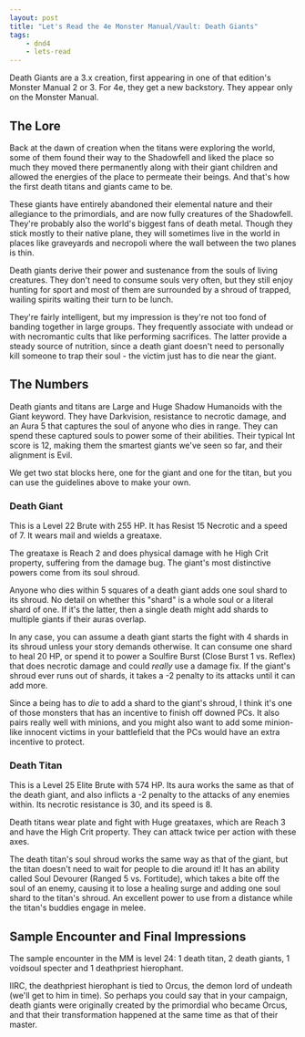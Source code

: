 ```yaml
---
layout: post
title: "Let's Read the 4e Monster Manual/Vault: Death Giants"
tags:
    - dnd4
    - lets-read
---
```


Death Giants are a 3.x creation, first appearing in one of that edition's
Monster Manual 2 or 3. For 4e, they get a new backstory. They appear only on the
Monster Manual.

## The Lore

Back at the dawn of creation when the titans were exploring the world, some of
them found their way to the Shadowfell and liked the place so much they moved
there permanently along with their giant children and allowed the energies of
the place to permeate their beings. And that's how the first death titans and
giants came to be.

These giants have entirely abandoned their elemental nature and their allegiance
to the primordials, and are now fully creatures of the Shadowfell. They're
probably also the world's biggest fans of death metal. Though they stick mostly
to their native plane, they will sometimes live in the world in places like
graveyards and necropoli where the wall between the two planes is thin.

Death giants derive their power and sustenance from the souls of living
creatures. They don't need to consume souls very often, but they still enjoy
hunting for sport and most of them are surrounded by a shroud of trapped,
wailing spirits waiting their turn to be lunch.

They're fairly intelligent, but my impression is they're not too fond of banding
together in large groups. They frequently associate with undead or with
necromantic cults that like performing sacrifices. The latter provide a steady
source of nutrition, since a death giant doesn't need to personally kill someone
to trap their soul - the victim just has to die near the giant.

## The Numbers

Death giants and titans are Large and Huge Shadow Humanoids with the Giant
keyword. They have Darkvision, resistance to necrotic damage, and an Aura 5 that
captures the soul of anyone who dies in range. They can spend these captured
souls to power some of their abilities. Their typical Int score is 12, making
them the smartest giants we've seen so far, and their alignment is Evil.

We get two stat blocks here, one for the giant and one for the titan, but you
can use the guidelines above to make your own.

### Death Giant

This is a Level 22 Brute with 255 HP. It has Resist 15 Necrotic and a speed
of 7. It wears mail and wields a greataxe.

The greataxe is Reach 2 and does physical damage with he High Crit property,
suffering from the damage bug. The giant's most distinctive powers come from its
soul shroud.

Anyone who dies within 5 squares of a death giant adds one soul shard to its
shroud. No detail on whether this "shard" is a whole soul or a literal shard of
one. If it's the latter, then a single death might add shards to multiple giants
if their auras overlap.

In any case, you can assume a death giant starts the fight with 4 shards in its
shroud unless your story demands otherwise. It can consume one shard to heal 20
HP, or spend it to power a Soulfire Burst (Close Burst 1 vs. Reflex) that does
necrotic damage and could _really_ use a damage fix. If the giant's shroud ever
runs out of shards, it takes a -2 penalty to its attacks until it can add more.

Since a being has to _die_ to add a shard to the giant's shroud, I think it's
one of those monsters that has an incentive to finish off downed PCs. It also
pairs really well with minions, and you might also want to add some minion-like
innocent victims in your battlefield that the PCs would have an extra incentive
to protect.

### Death Titan

This is a Level 25 Elite Brute with 574 HP. Its aura works the same as that of
the death giant, and also inflicts a -2 penalty to the attacks of any enemies
within. Its necrotic resistance is 30, and its speed is 8.

Death titans wear plate and fight with Huge greataxes, which are Reach 3 and
have the High Crit property. They can attack twice per action with these axes.

The death titan's soul shroud works the same way as that of the giant, but the
titan doesn't need to wait for people to die around it! It has an ability called
Soul Devourer (Ranged 5 vs. Fortitude), which takes a bite off the soul of an
enemy, causing it to lose a healing surge and adding one soul shard to the
titan's shroud. An excellent power to use from a distance while the titan's
buddies engage in melee.

## Sample Encounter and Final Impressions

The sample encounter in the MM is level 24: 1 death titan, 2 death giants, 1
voidsoul specter and 1 deathpriest hierophant.

IIRC, the deathpriest hierophant is tied to Orcus, the demon lord of undeath
(we'll get to him in time). So perhaps you could say that in your campaign,
death giants were originally created by the primordial who became Orcus, and
that their transformation happened at the same time as that of their master.
